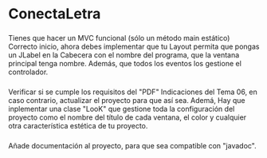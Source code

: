 # ConectaLetra

###
Tienes que hacer un MVC funcional (sólo un método main estático)
Correcto inicio, ahora debes implementar que tu Layout permita
que pongas un JLabel en la Cabecera con el nombre del programa,
que la ventana principal tenga nombre.
Además, que todos los eventos los gestione el controlador.
###

Verificar si se cumple los requisitos del "PDF" Indicaciones del Tema 06, en caso contrario, actualizar el proyecto para que así sea. Ademá, Hay que inplementar una clase "LooK" que gestione toda la configuración del proyecto como el nombre del título de cada ventana, el color y cualquier otra característica estética de tu proyecto.
###

Añade documentación al proyecto,
para que sea compatible con "javadoc".
###

